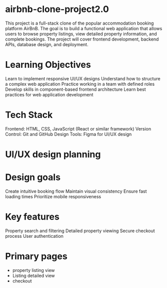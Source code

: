# airbnb-clone-project2.0
This project is a full-stack clone of the popular accommodation booking platform AirBnB. The goal is to build a functional web application that allows users to browse property listings, view detailed property information, and complete bookings. The project will cover frontend development, backend APIs, database design, and deployment.
# Learning Objectives
Learn to implement responsive UI/UX designs
Understand how to structure a complex web application
Practice working in a team with defined roles
Develop skills in component-based frontend architecture
Learn best practices for web application development
# Tech Stack
Frontend: HTML, CSS, JavaScript (React or similar framework)
Version Control: Git and GitHub
Design Tools: Figma for UI/UX design
# UI/UX design planning

# Design goals
Create intuitive booking flow
Maintain visual consistency
Ensure fast loading times
Prioritize mobile responsiveness
# Key features
Property search and filtering
Detailed property viewing
Secure checkout process
User authentication
# Primary pages
* property listing view
* Listing detailed view
* checkout
